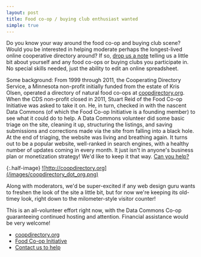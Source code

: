 ```yaml
---
layout: post
title: Food co-op / buying club enthusiast wanted
simple: true
---
```


Do you know your way around the food co-op and buying club scene?
Would you be interested
in helping moderate perhaps the longest-lived online cooperative directory around?
If so, <a href="/contact/">drop us a note</a> telling us a little bit
about yourself and any food co-ops or buying clubs you participate in.
No special skills needed, just the ability to edit an online spreadsheet.

Some background:
From 1999 through 2011, the Cooperating Directory Service, a Minnesota
non-profit initially funded from the estate of Kris Olsen,
operated a directory of natural food co-ops at [coopdirectory.org](http://coopdirectory.org).
When the CDS non-profit closed in 2011, Stuart Reid of the Food Co-op
Initiative was asked to take it on.  He, in turn, checked in with the nascent
Data Commons (of which the Food Co-op Initiative is a founding member)
to see what it could do to help.
A Data Commons volunteer did some basic triage on the site, cleaning it
up, structuring the listings, and saving submissions and corrections made 
via the site from falling into a black hole.
At the end of triaging, the website was living and breathing again.
It turns out to be a popular website, well-ranked in search engines,
with a healthy number of updates coming in every month.  It just
isn't in anyone's business plan or monetization strategy!
We'd like to keep it that way. <a href="/contact/">Can you help?</a>

{:.half-image}
<a href="http://coopdirectory.org">
![http://coopdirectory.org](/images/coopdirectory_dot_org.png)
</a>

Along with moderators, we'd be super-excited if any web design guru
wants to freshen the look of the site a little bit, but for now we're
keeping its old-timey look, right down to the milometer-style
visitor counter!

This is an all-volunteer effort right now, with the Data Commons Co-op
guaranteeing continued hosting and attention. Financial assistance would
be very welcome!

<ul class="menu">
<li><a href="http://coopdirectory.org">coopdirectory.org</a></li>
<li><a href="http://www.foodcoopinitiative.coop/">Food Co-op Initiative</a></li>
<li><a href="/contact/">Contact us to help</a></li>
</ul>
